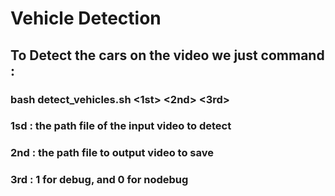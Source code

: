 # Vehicle Detection
## To Detect the cars on the video we just command : 
### bash detect_vehicles.sh <1st> <2nd> <3rd>
### 1sd : the path file of the input video to detect
### 2nd : the path file to output video to save 
### 3rd : 1 for debug, and 0 for nodebug
